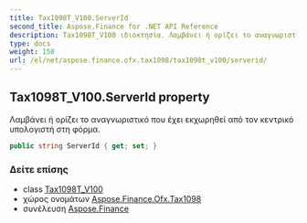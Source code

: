 ```yaml
---
title: Tax1098T_V100.ServerId
second_title: Aspose.Finance for .NET API Reference
description: Tax1098T_V100 ιδιοκτησία. Λαμβάνει ή ορίζει το αναγνωριστικό που έχει εκχωρηθεί από τον κεντρικό υπολογιστή στη φόρμα.
type: docs
weight: 150
url: /el/net/aspose.finance.ofx.tax1098/tax1098t_v100/serverid/
---
```

## Tax1098T_V100.ServerId property

Λαμβάνει ή ορίζει το αναγνωριστικό που έχει εκχωρηθεί από τον κεντρικό υπολογιστή στη φόρμα.

```csharp
public string ServerId { get; set; }
```

### Δείτε επίσης

* class [Tax1098T_V100](../)
* χώρος ονομάτων [Aspose.Finance.Ofx.Tax1098](../../tax1098t_v100/)
* συνέλευση [Aspose.Finance](../../../)


